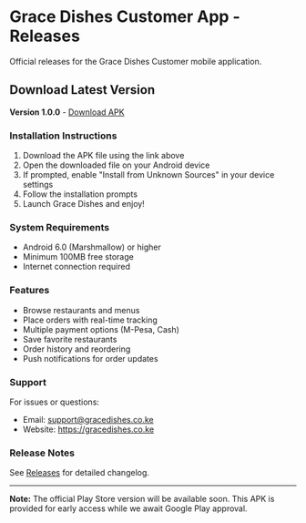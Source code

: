# Grace Dishes Customer App - Releases

Official releases for the Grace Dishes Customer mobile application.

## Download Latest Version

**Version 1.0.0** - [Download APK](https://github.com/Justus-Kimutai/grace-dishes-releases/releases/download/v1.0.0/grace-dishes-customer.apk)

### Installation Instructions

1. Download the APK file using the link above
2. Open the downloaded file on your Android device
3. If prompted, enable "Install from Unknown Sources" in your device settings
4. Follow the installation prompts
5. Launch Grace Dishes and enjoy!

### System Requirements

- Android 6.0 (Marshmallow) or higher
- Minimum 100MB free storage
- Internet connection required

### Features

- Browse restaurants and menus
- Place orders with real-time tracking
- Multiple payment options (M-Pesa, Cash)
- Save favorite restaurants
- Order history and reordering
- Push notifications for order updates

### Support

For issues or questions:
- Email: support@gracedishes.co.ke
- Website: https://gracedishes.co.ke

### Release Notes

See [Releases](https://github.com/Justus-Kimutai/grace-dishes-releases/releases) for detailed changelog.

---

**Note:** The official Play Store version will be available soon. This APK is provided for early access while we await Google Play approval.
